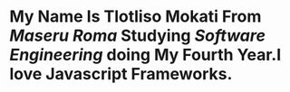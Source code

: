 # My Name Is Tlotliso Mokati From *Maseru Roma* Studying *Software Engineering* doing My Fourth Year.I love Javascript Frameworks.